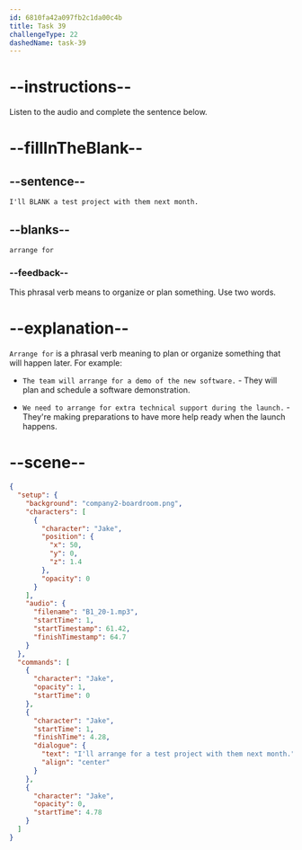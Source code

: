 ```yaml
---
id: 6810fa42a097fb2c1da00c4b
title: Task 39
challengeType: 22
dashedName: task-39
---
```


<!-- (Audio) Jake: I'll arrange for a test project with them next month. -->

# --instructions--

Listen to the audio and complete the sentence below.

# --fillInTheBlank--

## --sentence--

`I'll BLANK a test project with them next month.`

## --blanks--

`arrange for`

### --feedback--

This phrasal verb means to organize or plan something. Use two words.

# --explanation--

`Arrange for` is a phrasal verb meaning to plan or organize something that will happen later. For example:

- `The team will arrange for a demo of the new software.` - They will plan and schedule a software demonstration.

- `We need to arrange for extra technical support during the launch.` - They're making preparations to have more help ready when the launch happens.

# --scene--

```json
{
  "setup": {
    "background": "company2-boardroom.png",
    "characters": [
      {
        "character": "Jake",
        "position": {
          "x": 50,
          "y": 0,
          "z": 1.4
        },
        "opacity": 0
      }
    ],
    "audio": {
      "filename": "B1_20-1.mp3",
      "startTime": 1,
      "startTimestamp": 61.42,
      "finishTimestamp": 64.7
    }
  },
  "commands": [
    {
      "character": "Jake",
      "opacity": 1,
      "startTime": 0
    },
    {
      "character": "Jake",
      "startTime": 1,
      "finishTime": 4.28,
      "dialogue": {
        "text": "I'll arrange for a test project with them next month.",
        "align": "center"
      }
    },
    {
      "character": "Jake",
      "opacity": 0,
      "startTime": 4.78
    }
  ]
}
```

